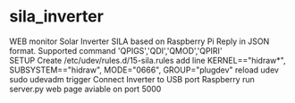 # sila_inverter
WEB monitor Solar Inverter SILA based on Raspberry Pi
Reply in JSON format.
Supported command 'QPIGS','QDI','QMOD','QPIRI'
<br>
SETUP
Create /etc/udev/rules.d/15-sila.rules
add line 
KERNEL=="hidraw*", SUBSYSTEM=="hidraw", MODE="0666", GROUP="plugdev"
reload 
udev sudo udevadm trigger
Connect Inverter to USB port Raspberry
run server.py
web page aviable on port 5000


